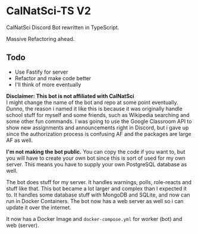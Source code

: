 # CalNatSci-TS V2

CalNatSci Discord Bot rewritten in TypeScript.

Massive Refactoring ahead.

## Todo

-   Use Fastify for server
-   Refactor and make code better
-   I'll think of more eventually

**Disclaimer: This bot is not affiliated with CalNatSci**  
I might change the name of the bot and repo at some point eventually. Dunno, the reason i named it
like this is because it was originally handle school stuff for myself and some friends, such as Wikipedia searching and some other fun commands. I was going to use the Google Classroom API to show new assignments and announcements right in Discord, but i gave up since the authorization process is confusing AF and the packages are large AF as well.

**I'm not making the bot public.** You can copy the code if you want to, but you will have to create your own bot since this is sort of used for my own server. This means you have to supply your own PostgreSQL database as well.

The bot does stuff for my server. It handles warnings, polls, role-reacts and stuff like that.
This bot became a lot larger and complex than I expected it to. It handles some database stuff
with MongoDB and SQLite, and now can run in Docker Containers. The bot now has a web server as well so i can update it over the internet.

It now has a Docker Image and `docker-compose.yml` for worker (bot) and web (server).
